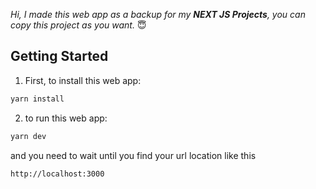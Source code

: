 *Hi, I made this web app as a backup for my **NEXT JS Projects**, you can copy this project as you want.* :innocent:

## Getting Started

1. First, to install this web app: 

```bash
yarn install
```

2. to run this web app:

```bash
yarn dev
```
and you need to wait until you find your url location like this

```
http://localhost:3000
```
